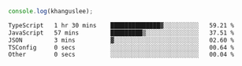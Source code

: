 ```js
console.log(khanguslee);
```

<!--START_SECTION:waka-->

```txt
TypeScript   1 hr 30 mins    ██████████████▓░░░░░░░░░░   59.21 %
JavaScript   57 mins         █████████▒░░░░░░░░░░░░░░░   37.51 %
JSON         3 mins          ▓░░░░░░░░░░░░░░░░░░░░░░░░   02.60 %
TSConfig     0 secs          ░░░░░░░░░░░░░░░░░░░░░░░░░   00.64 %
Other        0 secs          ░░░░░░░░░░░░░░░░░░░░░░░░░   00.04 %
```

<!--END_SECTION:waka-->

<!--
**khanguslee/khanguslee** is a ✨ _special_ ✨ repository because its `README.md` (this file) appears on your GitHub profile.

Here are some ideas to get you started:

- 🔭 I’m currently working on ...
- 🌱 I’m currently learning ...
- 👯 I’m looking to collaborate on ...
- 🤔 I’m looking for help with ...
- 💬 Ask me about ...
- 📫 How to reach me: ...
- 😄 Pronouns: ...
- ⚡ Fun fact: ...
-->
